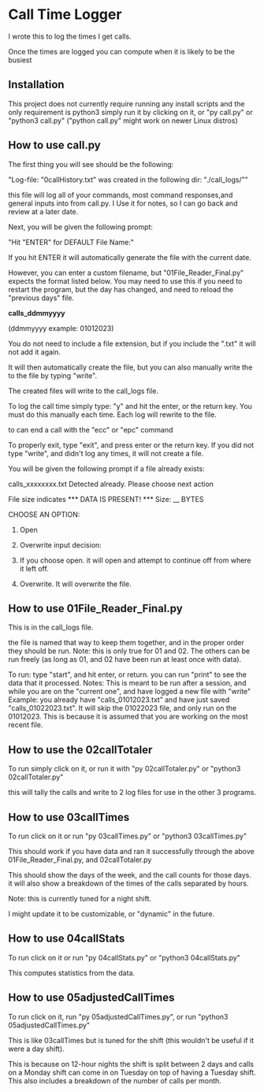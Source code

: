 # Call Time Logger
I wrote this to log the times I get calls.

Once the times are logged you can compute when it is likely to be the busiest

## Installation

This project does not currently require running any install scripts and the only requirement is python3
simply run it by clicking on it, or "py call.py" or "python3 call.py" ("python call.py" might work on newer Linux distros)

## How to use call.py

The first thing you will see should be the following:

"Log-file: "0callHistory.txt" was created in the following dir: "./call_logs/""

this file will log all of your commands, most command responses,and general inputs into from call.py. I Use it for notes, so I can go back and review at a later date.

Next, you will be given the following prompt:

"Hit "ENTER" for DEFAULT File Name:"

If you hit ENTER it will automatically generate the file with the current date.

However, you can enter a custom filename, but "01File_Reader_Final.py" expects the format listed below. You may need to use this if you need to restart the program, but the day has changed, and need to reload the "previous days" file.

**calls_ddmmyyyy**

(ddmmyyyy example: 01012023)

You do not need to include a file extension, but if you include the ".txt" it will not add it again. 

It will then automatically create the file, but you can also manually write the to the file by typing "write".

The created files will write to the call_logs file.


To log the call time simply type: "y" and hit the enter, or the return key. You must do this manually each time. Each log will rewrite to the file.

to can end a call with the "ecc" or "epc" command

To properly exit, type "exit", and press enter or the return key. If you did not type "write", and didn't log any times, it will not create a file.

You will be given the following prompt if a file already exists:

calls_xxxxxxxx.txt Detected already. Please choose next action

File size indicates *** DATA IS PRESENT! ***
Size: __ BYTES

CHOOSE AN OPTION:
1. Open
2. Overwrite
input decision: 

1. If you choose open. it will open and attempt to continue off from where it left off.
2. Overwrite. It will overwrite the file.

## How to use 01File_Reader_Final.py
This is in the call_logs file.

the file is named that way to keep them together, and in the proper order they should be run.
Note: this is only true for 01 and 02. The others can be run freely (as long as 01, and 02 have been run at least once with data).

To run: type "start", and hit enter, or return. you can run "print" to see the data that it processed.
Notes: This is meant to be run after a session, and while you are on the "current one", and have logged a new file with "write"
Example: you already have "calls_01012023.txt” and have just saved "calls_01022023.txt". It will skip the 01022023 file, and only run on the 01012023. This is because it is assumed that you are working on the most recent file.


## How to use the 02callTotaler

To run simply click on it, or run it with "py 02callTotaler.py" or "python3 02callTotaler.py"
 
this will tally the calls and write to 2 log files for use in the other 3 programs.


## How to use 03callTimes

To run click on it or run "py 03callTimes.py" or "python3 03callTimes.py"

This should work if you have data and ran it successfully through the above 01File_Reader_Final.py, and 02callTotaler.py

This should show the days of the week, and the call counts for those days. it will also show a breakdown of the times of the calls separated by hours.

Note: this is currently tuned for a night shift.

I might update it to be customizable, or "dynamic" in the future.


## How to use 04callStats

To run click on it or run "py 04callStats.py" or "python3 04callStats.py"

This computes statistics from the data.


## How to use 05adjustedCallTimes

To run click on it, run "py 05adjustedCallTimes.py", or run "python3 05adjustedCallTimes.py"

This is like 03callTimes but is tuned for the shift (this wouldn't be useful if it were a day shift).

This is because on 12-hour nights the shift is split between 2 days and calls on a Monday shift can come in on Tuesday on top of having a Tuesday shift. This also includes a breakdown of the number of calls per month.


